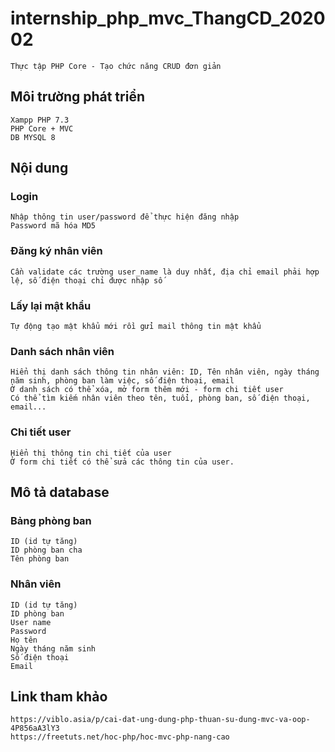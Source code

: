 # internship_php_mvc_ThangCD_202002
	Thực tập PHP Core - Tạo chức năng CRUD đơn giản

## Môi trường phát triển
	Xampp PHP 7.3
	PHP Core + MVC
	DB MYSQL 8

## Nội dung

### Login	
	Nhập thông tin user/password để thực hiện đăng nhập
	Password mã hóa MD5

### Đăng ký nhân viên
	Cần validate các trường user_name là duy nhất, địa chỉ email phải hợp lệ, số điện thoại chỉ được nhập số

### Lấy lại mật khẩu	
	Tự động tạo mật khẩu mới rồi gửi mail thông tin mật khẩu

### Danh sách nhân viên	
	Hiển thị danh sách thông tin nhân viên: ID, Tên nhân viên, ngày tháng năm sinh, phòng ban làm việc, số điện thoại, email
	Ở danh sách có thể xóa, mở form thêm mới - form chi tiết user
	Có thể tìm kiếm nhân viên theo tên, tuổi, phòng ban, số điện thoại, email...
  
### Chi tiết user
	Hiển thị thông tin chi tiết của user
	Ở form chi tiết có thể sửa các thông tin của user.
  
## Mô tả database

### Bảng phòng ban
	ID (id tự tăng)
	ID phòng ban cha
	Tên phòng ban
  
### Nhân viên
	ID (id tự tăng)
	ID phòng ban
	User name
	Password
	Họ tên
	Ngày tháng năm sinh
	Số điện thoại
	Email

## Link tham khảo
	https://viblo.asia/p/cai-dat-ung-dung-php-thuan-su-dung-mvc-va-oop-4P856aA3lY3
	https://freetuts.net/hoc-php/hoc-mvc-php-nang-cao
